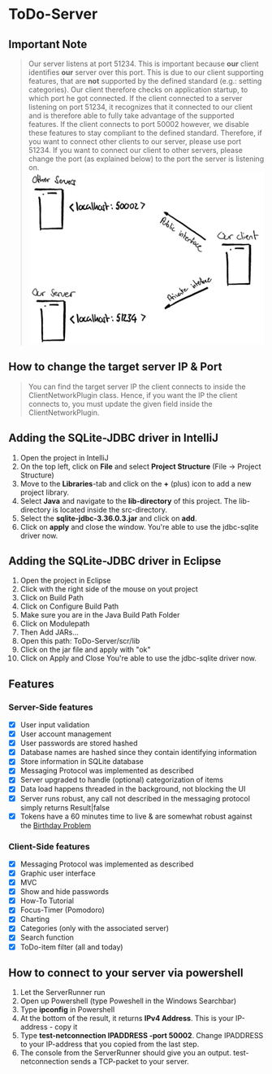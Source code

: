 # ToDo-Server

## Important Note
> Our server listens at port 51234. This is important because **our** client identifies **our** server over this port.
> This is due to our client supporting features, that are **not** supported by the defined standard (e.g.: setting categories).
> Our client therefore checks on application startup, to which port he got connected. If the client connected to a server
> listening on port 51234, it recognizes that it connected to our client and is therefore able to fully take advantage of
> the supported features. If the client connects to port 50002 however, we disable these features to stay compliant to the
> defined standard. Therefore, if you want to connect other clients to our server, please use port 51234. If you want to
> connect our client to other servers, please change the port (as explained below) to the port the server is listening on.
> ![img.png](img.png)

## How to change the target server IP & Port
> You can find the target server IP the client connects to inside the ClientNetworkPlugin class.
> Hence, if you want the IP the client connects to, you must update the given field inside the ClientNetworkPlugin.

## Adding the SQLite-JDBC driver in IntelliJ
1. Open the project in IntelliJ
2. On the top left, click on **File** and select **Project Structure** (File -> Project Structure)
3. Move to the **Libraries**-tab and click on the **+** (plus) icon to add a new project library.
4. Select **Java** and navigate to the **lib-directory** of this project. The lib-directory is located inside the
   src-directory.
5. Select the **sqlite-jdbc-3.36.0.3.jar** and click on **add**.
6. Click on **apply** and close the window. You're able to use the jdbc-sqlite driver now.

## Adding the SQLite-JDBC driver in Eclipse
1. Open the project in Eclipse
2. Click with the right side of the mouse on yout project
3. Click on Build Path
4. Click on Configure Build Path
5. Make sure you are in the Java Build Path Folder
6. Click on Modulepath
7. Then Add JARs...
8. Open this path: ToDo-Server/scr/lib
9. Click on the jar file and apply with "ok"
10. Click on Apply and Close You're able to use the jdbc-sqlite driver now.


## Features
### Server-Side features
- [x] User input validation
- [x] User account management
- [x] User passwords are stored hashed
- [x] Database names are hashed since they contain identifying information
- [x] Store information in SQLite database
- [x] Messaging Protocol was implemented as described
- [x] Server upgraded to handle (optional) categorization of items
- [x] Data load happens threaded in the background, not blocking the UI
- [x] Server runs robust, any call not described in the messaging protocol simply returns Result|false
- [x] Tokens have a 60 minutes time to live & are somewhat robust against the [Birthday Problem](https://en.wikipedia.org/wiki/Birthday_problem)

### Client-Side features
- [x] Messaging Protocol was implemented as described
- [x] Graphic user interface
- [x] MVC  
- [x] Show and hide passwords
- [x] How-To Tutorial
- [x] Focus-Timer (Pomodoro)
- [x] Charting
- [x] Categories (only with the associated server)
- [x] Search function
- [x] ToDo-item filter (all and today)

## How to connect to your server via powershell
1. Let the ServerRunner run
2. Open up Powershell (type Poweshell in the Windows Searchbar)
3. Type **ipconfig** in Powershell
4. At the bottom of the result, it returns **IPv4 Address**. This is your IP-address - copy it
5. Type **test-netconnection IPADDRESS -port 50002**. Change IPADDRESS to your IP-address that you copied from the last step.
6. The console from the ServerRunner should give you an output. test-netconnection sends a TCP-packet to your server.

